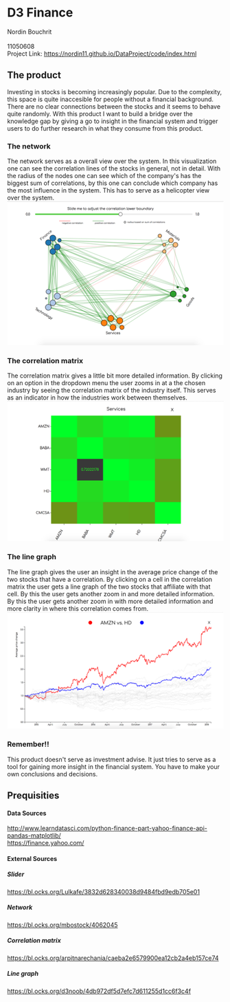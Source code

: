 # D3 Finance
Nordin Bouchrit <br />	
11050608
<br />
Project Link: https://nordin11.github.io/DataProject/code/index.html
<br />
## The product

Investing in stocks is becoming increasingly popular. Due to the complexity, this space is quite inaccesible for people without a financial background. There are no clear connections between the stocks and it seems to behave quite randomly. With this product I want to build a bridge over the knowledge gap by giving a go to insight in the financial system and trigger users to do further research in what they consume from this product.   

### The network
The network serves as a overall view over the system. In this visualization one can see the correlation lines of the stocks in general, not in detail. With the radius of the nodes one can see which of the company's has the biggest sum of correlations, by this one can conclude which company has the most influence in the system. This has to serve as a helicopter view over the system.
![](doc/networkpreview.png)

### The correlation matrix
The correlation matrix gives a little bit more detailed information. By clicking on an option in the dropdown menu the user zooms in at a the chosen industry by seeing the correlation matrix of the industry itself. This serves as an indicator in how the industries work between themselves.
![](doc/matrixpreview.png)<br />

### The line graph 
The line graph gives the user an insight in the average price change of the two stocks that have a correlation. By clicking on a cell in the correlation matrix the user gets a line graph of the two stocks that affiliate with that cell. By this the user gets another zoom in and more detailed information. By this the user gets another zoom in with more detailed information and more clarity in where this correlation comes from.
![](doc/linegraphpreview.png)<br />

### Remember!!
This product doesn't serve as investment advise. It just tries to serve as a tool for gaining more insight in the financial system. You have to make your own conclusions and decisions.  <br />

## Prequisities

#### Data Sources 
http://www.learndatasci.com/python-finance-part-yahoo-finance-api-pandas-matplotlib/ <br />
https://finance.yahoo.com/ <br />

#### External Sources
##### Slider
https://bl.ocks.org/Lulkafe/3832d628340038d9484fbd9edb705e01 <br />
##### Network 
https://bl.ocks.org/mbostock/4062045 <br />
##### Correlation matrix
https://bl.ocks.org/arpitnarechania/caeba2e6579900ea12cb2a4eb157ce74 <br />
##### Line graph
https://bl.ocks.org/d3noob/4db972df5d7efc7d611255d1cc6f3c4f <br />





